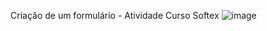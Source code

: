Criação de um formulário - Atividade Curso Softex
![image](https://github.com/KleberAraujoo/Formul-rio---FAPSoftex/assets/112328070/7128ee9a-6c0e-40cc-91f6-d144b039b42c)
